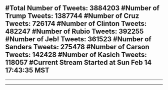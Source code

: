 #Total Number of Tweets: 3884203 
#Number of Trump Tweets: 1387744
#Number of Cruz Tweets: 726174
#Number of Clinton Tweets: 482247
#Number of Rubio Tweets: 392255
#Number of Jeb! Tweets: 361523
#Number of Sanders Tweets: 275478
#Number of Carson Tweets: 142428
#Number of Kasich Tweets: 118057
#Current Stream Started at Sun Feb 14 17:43:35 MST
---
---
---

